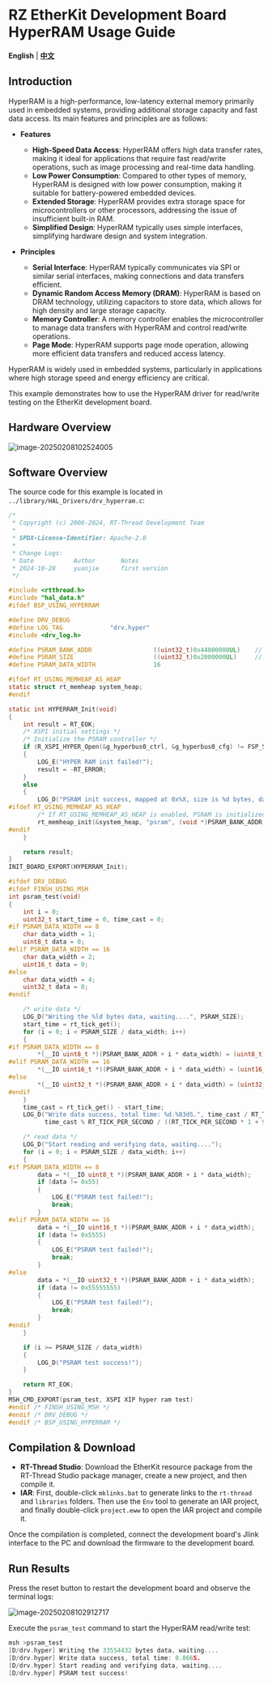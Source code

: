 # RZ EtherKit Development Board HyperRAM Usage Guide

**English** | [**中文**](./README_zh.md)

## Introduction

HyperRAM is a high-performance, low-latency external memory primarily used in embedded systems, providing additional storage capacity and fast data access. Its main features and principles are as follows:

* **Features**
  * **High-Speed Data Access**: HyperRAM offers high data transfer rates, making it ideal for applications that require fast read/write operations, such as image processing and real-time data handling.
  * **Low Power Consumption**: Compared to other types of memory, HyperRAM is designed with low power consumption, making it suitable for battery-powered embedded devices.
  * **Extended Storage**: HyperRAM provides extra storage space for microcontrollers or other processors, addressing the issue of insufficient built-in RAM.
  * **Simplified Design**: HyperRAM typically uses simple interfaces, simplifying hardware design and system integration.

* **Principles**
  * **Serial Interface**: HyperRAM typically communicates via SPI or similar serial interfaces, making connections and data transfers efficient.
  * **Dynamic Random Access Memory (DRAM)**: HyperRAM is based on DRAM technology, utilizing capacitors to store data, which allows for high density and large storage capacity.
  * **Memory Controller**: A memory controller enables the microcontroller to manage data transfers with HyperRAM and control read/write operations.
  * **Page Mode**: HyperRAM supports page mode operation, allowing more efficient data transfers and reduced access latency.

HyperRAM is widely used in embedded systems, particularly in applications where high storage speed and energy efficiency are critical.

This example demonstrates how to use the HyperRAM driver for read/write testing on the EtherKit development board.

## Hardware Overview

![image-20250208102524005](figures/image-20250208102524005.png)

## Software Overview

The source code for this example is located in `../library/HAL_Drivers/drv_hyperram.c`:

```c
/*
 * Copyright (c) 2006-2024, RT-Thread Development Team
 *
 * SPDX-License-Identifier: Apache-2.0
 *
 * Change Logs:
 * Date           Author       Notes
 * 2024-10-28     yuanjie      first version
 */

#include <rtthread.h>
#include "hal_data.h"
#ifdef BSP_USING_HYPERRAM

#define DRV_DEBUG
#define LOG_TAG             "drv.hyper"
#include <drv_log.h>

#define PSRAM_BANK_ADDR                 ((uint32_t)0x44000000UL)    // XSPI0 CS1
#define PSRAM_SIZE                      ((uint32_t)0x2000000UL)     // 32MBytes
#define PSRAM_DATA_WIDTH                16

#ifdef RT_USING_MEMHEAP_AS_HEAP
static struct rt_memheap system_heap;
#endif

static int HYPERRAM_Init(void)
{
    int result = RT_EOK;
    /* XSPI initial settings */
    /* Initialize the PSRAM controller */
    if (R_XSPI_HYPER_Open(&g_hyperbus0_ctrl, &g_hyperbus0_cfg) != FSP_SUCCESS)
    {
        LOG_E("HYPER RAM init failed!");
        result = -RT_ERROR;
    }
    else
    {
        LOG_D("PSRAM init success, mapped at 0x%X, size is %d bytes, data width is %d", PSRAM_BANK_ADDR, PSRAM_SIZE, PSRAM_DATA_WIDTH);
#ifdef RT_USING_MEMHEAP_AS_HEAP
        /* If RT_USING_MEMHEAP_AS_HEAP is enabled, PSRAM is initialized to the heap */
        rt_memheap_init(&system_heap, "psram", (void *)PSRAM_BANK_ADDR, PSRAM_SIZE);
#endif
    }

    return result;
}
INIT_BOARD_EXPORT(HYPERRAM_Init);

#ifdef DRV_DEBUG
#ifdef FINSH_USING_MSH
int psram_test(void)
{
    int i = 0;
    uint32_t start_time = 0, time_cast = 0;
#if PSRAM_DATA_WIDTH == 8
    char data_width = 1;
    uint8_t data = 0;
#elif PSRAM_DATA_WIDTH == 16
    char data_width = 2;
    uint16_t data = 0;
#else
    char data_width = 4;
    uint32_t data = 0;
#endif

    /* write data */
    LOG_D("Writing the %ld bytes data, waiting....", PSRAM_SIZE);
    start_time = rt_tick_get();
    for (i = 0; i < PSRAM_SIZE / data_width; i++)
    {
#if PSRAM_DATA_WIDTH == 8
        *(__IO uint8_t *)(PSRAM_BANK_ADDR + i * data_width) = (uint8_t)0x55;
#elif PSRAM_DATA_WIDTH == 16
        *(__IO uint16_t *)(PSRAM_BANK_ADDR + i * data_width) = (uint16_t)0x5555;
#else
        *(__IO uint32_t *)(PSRAM_BANK_ADDR + i * data_width) = (uint32_t)0x55555555;
#endif
    }
    time_cast = rt_tick_get() - start_time;
    LOG_D("Write data success, total time: %d.%03dS.", time_cast / RT_TICK_PER_SECOND,
          time_cast % RT_TICK_PER_SECOND / ((RT_TICK_PER_SECOND * 1 + 999) / 1000));

    /* read data */
    LOG_D("Start reading and verifying data, waiting....");
    for (i = 0; i < PSRAM_SIZE / data_width; i++)
    {
#if PSRAM_DATA_WIDTH == 8
        data = *(__IO uint8_t *)(PSRAM_BANK_ADDR + i * data_width);
        if (data != 0x55)
        {
            LOG_E("PSRAM test failed!");
            break;
        }
#elif PSRAM_DATA_WIDTH == 16
        data = *(__IO uint16_t *)(PSRAM_BANK_ADDR + i * data_width);
        if (data != 0x5555)
        {
            LOG_E("PSRAM test failed!");
            break;
        }
#else
        data = *(__IO uint32_t *)(PSRAM_BANK_ADDR + i * data_width);
        if (data != 0x55555555)
        {
            LOG_E("PSRAM test failed!");
            break;
        }
#endif
    }

    if (i >= PSRAM_SIZE / data_width)
    {
        LOG_D("PSRAM test success!");
    }

    return RT_EOK;
}
MSH_CMD_EXPORT(psram_test, XSPI XIP hyper ram test)
#endif /* FINSH_USING_MSH */
#endif /* DRV_DEBUG */
#endif /* BSP_USING_HYPERRAM */
```

## Compilation & Download

* **RT-Thread Studio**: Download the EtherKit resource package from the RT-Thread Studio package manager, create a new project, and then compile it.
* **IAR**: First, double-click `mklinks.bat` to generate links to the `rt-thread` and `libraries` folders. Then use the `Env` tool to generate an IAR project, and finally double-click `project.eww` to open the IAR project and compile it.

Once the compilation is completed, connect the development board's Jlink interface to the PC and download the firmware to the development board.

## Run Results

Press the reset button to restart the development board and observe the terminal logs:

![image-20250208102912717](figures/image-20250208102912717.png)

Execute the `psram_test` command to start the HyperRAM read/write test:

```c
msh >psram_test
[D/drv.hyper] Writing the 33554432 bytes data, waiting....
[D/drv.hyper] Write data success, total time: 0.866S.
[D/drv.hyper] Start reading and verifying data, waiting....
[D/drv.hyper] PSRAM test success!
```
